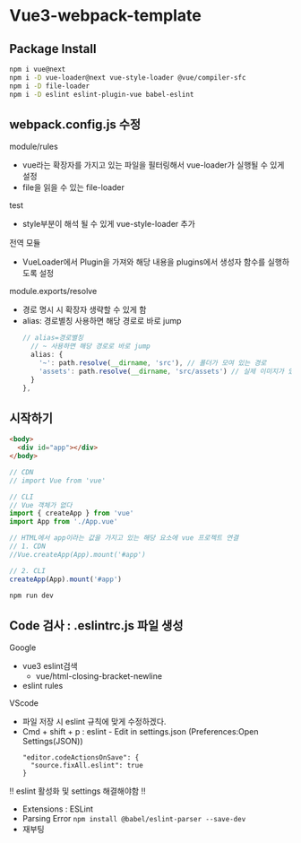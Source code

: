 # Vue3-webpack-template

## Package Install

```bash
npm i vue@next
npm i -D vue-loader@next vue-style-loader @vue/compiler-sfc
npm i -D file-loader
npm i -D eslint eslint-plugin-vue babel-eslint
```

## webpack.config.js 수정

module/rules
- vue라는 확장자를 가지고 있는 파일을 필터링해서 vue-loader가 실행될 수 있게 설정
- file을 읽을 수 있는 file-loader

test
- style부분이 해석 될 수 있게 vue-style-loader 추가

전역 모듈
- VueLoader에서 Plugin을 가져와 해당 내용을 plugins에서 생성자 함수를 실행하도록 설정

module.exports/resolve
- 경로 명시 시 확장자 생략할 수 있게 함
- alias: 경로별칭 사용하면 해당 경로로 바로 jump
  ```Javascript
  // alias=경로별칭
    // ~ 사용하면 해당 경로로 바로 jump
    alias: {
      '~': path.resolve(__dirname, 'src'), // 폴더가 모여 있는 경로
      'assets': path.resolve(__dirname, 'src/assets') // 실제 이미지가 있는 경로
    }
  },
  ```

## 시작하기

```HTML
<body>
  <div id="app"></div>
</body>
```

```Javascript
// CDN
// import Vue from 'vue'

// CLI
// Vue 객체가 없다
import { createApp } from 'vue'
import App from './App.vue'

// HTML에서 app이라는 값을 가지고 있는 해당 요소에 vue 프로젝트 연결
// 1. CDN
//Vue.createApp(App).mount('#app')

// 2. CLI
createApp(App).mount('#app')
```

```bash
npm run dev
```

## Code 검사 : .eslintrc.js 파일 생성

Google 
- vue3 eslint검색 
  - vue/html-closing-bracket-newline</br>
- eslint rules

VScode
- 파일 저장 시 eslint 규칙에 맞게 수정하겠다.
- Cmd + shift + p : eslint - Edit in settings.json (Preferences:Open Settings(JSON))
  ```JS
  "editor.codeActionsOnSave": {
    "source.fixAll.eslint": true
  }
  ```

!! eslint 활성화 및 settings 해결해야함 !!
- Extensions : ESLint 
- Parsing Error
  ```npm install @babel/eslint-parser --save-dev```
- 재부팅
